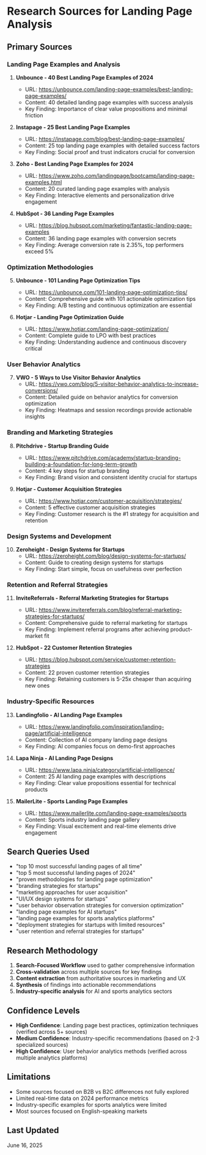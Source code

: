 # Research Sources for Landing Page Analysis

## Primary Sources

### Landing Page Examples and Analysis
1. **Unbounce - 40 Best Landing Page Examples of 2024**
   - URL: https://unbounce.com/landing-page-examples/best-landing-page-examples/
   - Content: 40 detailed landing page examples with success analysis
   - Key Finding: Importance of clear value propositions and minimal friction

2. **Instapage - 25 Best Landing Page Examples**
   - URL: https://instapage.com/blog/best-landing-page-examples/
   - Content: 25 top landing page examples with detailed success factors
   - Key Finding: Social proof and trust indicators crucial for conversion

3. **Zoho - Best Landing Page Examples for 2024**
   - URL: https://www.zoho.com/landingpage/bootcamp/landing-page-examples.html
   - Content: 20 curated landing page examples with analysis
   - Key Finding: Interactive elements and personalization drive engagement

4. **HubSpot - 36 Landing Page Examples**
   - URL: https://blog.hubspot.com/marketing/fantastic-landing-page-examples
   - Content: 36 landing page examples with conversion secrets
   - Key Finding: Average conversion rate is 2.35%, top performers exceed 5%

### Optimization Methodologies
5. **Unbounce - 101 Landing Page Optimization Tips**
   - URL: https://unbounce.com/101-landing-page-optimization-tips/
   - Content: Comprehensive guide with 101 actionable optimization tips
   - Key Finding: A/B testing and continuous optimization are essential

6. **Hotjar - Landing Page Optimization Guide**
   - URL: https://www.hotjar.com/landing-page-optimization/
   - Content: Complete guide to LPO with best practices
   - Key Finding: Understanding audience and continuous discovery critical

### User Behavior Analytics
7. **VWO - 5 Ways to Use Visitor Behavior Analytics**
   - URL: https://vwo.com/blog/5-visitor-behavior-analytics-to-increase-conversions/
   - Content: Detailed guide on behavior analytics for conversion optimization
   - Key Finding: Heatmaps and session recordings provide actionable insights

### Branding and Marketing Strategies
8. **Pitchdrive - Startup Branding Guide**
   - URL: https://www.pitchdrive.com/academy/startup-branding-building-a-foundation-for-long-term-growth
   - Content: 4 key steps for startup branding
   - Key Finding: Brand vision and consistent identity crucial for startups

9. **Hotjar - Customer Acquisition Strategies**
   - URL: https://www.hotjar.com/customer-acquisition/strategies/
   - Content: 5 effective customer acquisition strategies
   - Key Finding: Customer research is the #1 strategy for acquisition and retention

### Design Systems and Development
10. **Zeroheight - Design Systems for Startups**
    - URL: https://zeroheight.com/blog/design-systems-for-startups/
    - Content: Guide to creating design systems for startups
    - Key Finding: Start simple, focus on usefulness over perfection

### Retention and Referral Strategies
11. **InviteReferrals - Referral Marketing Strategies for Startups**
    - URL: https://www.invitereferrals.com/blog/referral-marketing-strategies-for-startups/
    - Content: Comprehensive guide to referral marketing for startups
    - Key Finding: Implement referral programs after achieving product-market fit

12. **HubSpot - 22 Customer Retention Strategies**
    - URL: https://blog.hubspot.com/service/customer-retention-strategies
    - Content: 22 proven customer retention strategies
    - Key Finding: Retaining customers is 5-25x cheaper than acquiring new ones

### Industry-Specific Resources
13. **Landingfolio - AI Landing Page Examples**
    - URL: https://www.landingfolio.com/inspiration/landing-page/artificial-intelligence
    - Content: Collection of AI company landing page designs
    - Key Finding: AI companies focus on demo-first approaches

14. **Lapa Ninja - AI Landing Page Designs**
    - URL: https://www.lapa.ninja/category/artificial-intelligence/
    - Content: 25 AI landing page examples with descriptions
    - Key Finding: Clear value propositions essential for technical products

15. **MailerLite - Sports Landing Page Examples**
    - URL: https://www.mailerlite.com/landing-page-examples/sports
    - Content: Sports industry landing page gallery
    - Key Finding: Visual excitement and real-time elements drive engagement

## Search Queries Used
- "top 10 most successful landing pages of all time"
- "top 5 most successful landing pages of 2024"
- "proven methodologies for landing page optimization"
- "branding strategies for startups"
- "marketing approaches for user acquisition"
- "UI/UX design systems for startups"
- "user behavior observation strategies for conversion optimization"
- "landing page examples for AI startups"
- "landing page examples for sports analytics platforms"
- "deployment strategies for startups with limited resources"
- "user retention and referral strategies for startups"

## Research Methodology
1. **Search-Focused Workflow** used to gather comprehensive information
2. **Cross-validation** across multiple sources for key findings
3. **Content extraction** from authoritative sources in marketing and UX
4. **Synthesis** of findings into actionable recommendations
5. **Industry-specific analysis** for AI and sports analytics sectors

## Confidence Levels
- **High Confidence**: Landing page best practices, optimization techniques (verified across 5+ sources)
- **Medium Confidence**: Industry-specific recommendations (based on 2-3 specialized sources)
- **High Confidence**: User behavior analytics methods (verified across multiple analytics platforms)

## Limitations
- Some sources focused on B2B vs B2C differences not fully explored
- Limited real-time data on 2024 performance metrics
- Industry-specific examples for sports analytics were limited
- Most sources focused on English-speaking markets

## Last Updated
June 16, 2025
